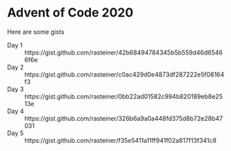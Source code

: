 # Advent of Code 2020

Here are some gists 

<dl>
  <dt>Day 1
  <dd>https://gist.github.com/rasteiner/42b68494784345b5b559d46d65466f6e
    
  <dt>Day 2
  <dd>https://gist.github.com/rasteiner/c0ac429d0e4873df287222e5f08164f3
    
  <dt>Day 3
  <dd>https://gist.github.com/rasteiner/0bb22ad01582c994b820189eb8e2513e
    
  <dt>Day 4
  <dd>https://gist.github.com/rasteiner/326b6a9a0a448fd375d8b72e28b47031

  <dt>Day 5
  <dd>https://gist.github.com/rasteiner/f35e5411a11ff941f02a817f13f341c8
</dl>


